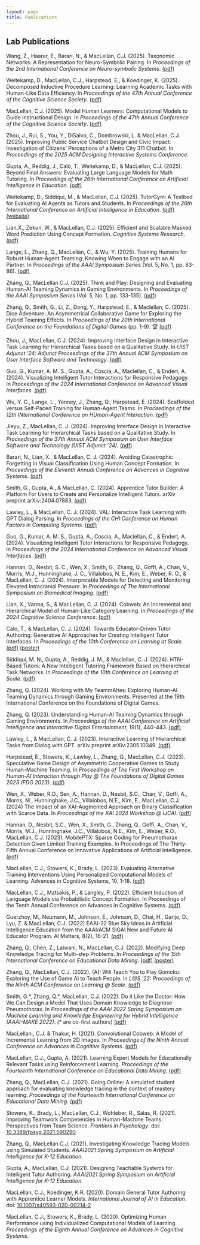 ```yaml
---
layout: page
title: Publications
---
```


## Lab Publications

Wang, Z., Haarer, E., Barari, N., & MacLellan, C.J. (2025). Taxonomic Networks: A Representation for Neuro-Symbolic Pairing. In _Proceedings of the 2nd International Conference on Neuro-symbolic Systems_. [(pdf)][wang-neus-25]

Weitekamp, D., MacLellan, C.J., Harpstead, E., & Koedinger, K. (2025). Decomposed Inductive Procedure Learning: Learning Academic Tasks with Human-Like Data Efficiency. In _Proceedings of the 47th Annual Conference of the Cognitive Science Society_. [(pdf)][weitekamp-cogsci-25]

MacLellan, C.J. (2025). Model Human Learners: Computational Models to Guide Instructional Design. In _Proceedings of the 47th Annual Conference of the Cognitive Science Society_. [(pdf)][maclellan-cogsci-25]

Zhou, J., Rui, S., You, Y., DiSalvo, C., Dombrowski, L. & MacLellan, C.J. (2025). Improving Public Service Chatbot Design and Civic Impact: Investigation of Citizens’ Perceptions of a Metro City 311 Chatbot. In _Proceedings of the 2025 ACM Designing Interactive Systems Conference_.

Gupta, A., Reddig, J., Caló, T., Weitekamp, D., & MacLellan, C.J. (2025). Beyond Final Answers: Evaluating Large Language Models for Math Tutoring. In _Proceedings of the 26th International Conference on Artificial Intelligence in Education_. [(pdf)][gupta-aied-25]

Weitekamp, D., Siddiqui, M., & MacLellan, C.J. (2025). TutorGym: A Testbed for Evaluating AI Agents as Tutors and Students. In _Proceedings of the 26th International Conference on Artificial Intelligence in Education_. [(pdf)][weitekamp-aied-25] [(website)][tutorgym-website]

Lian,X., Zekun, W., & MacLellan, C.J. (2025). Efficient and Scalable Masked Word Prediction Using Concept Formation. _Cognitive Systems Research_. [(pdf)][lian-csr-25]

Lange, L., Zhang, Q., MacLellan, C., & Wu, Y. (2025). Training Humans for Robust Human-Agent Teaming: Knowing When to Engage with an AI Partner. In _Proceedings of the AAAI Symposium Series_ (Vol. 5, No. 1, pp. 83-86). [(pdf)][lange-aaai-sss-25]

Zhang, Q., MacLellan C.J. (2025). Think and Play: Designing and Evaluating Human-AI Teaming Dynamics in Gaming Environments. In _Proceedings of the AAAI Symposium Series_ (Vol. 5, No. 1, pp. 133-135). [(pdf)][zhang-aaai-sss-25]

Zhang, Q., Smith, G., Li, Z., Dong, Y., Harpstead, E., & Maclellan, C. (2025). Dice Adventure: An Asymmetrical Collaborative Game for Exploring the Hybrid Teaming Effects. In _Proceedings of the 20th International Conference on the Foundations of Digital Games_ (pp. 1-9). 🏆 [(pdf)][zhang-fdg-25] [<i class="fab fa-youtube"></i>][zhang-fdg-25-talk]

Zhou, J., MacLellan, C.J. (2024). Improving Interface Design in Interactive Task Learning for Hierarchical Tasks based on a Qualitative Study. In _UIST Adjunct '24: Adjunct Proceedings of the 37th Annual ACM Symposium on User Interface Software and Technology_. [(pdf)][zhou-uist-24]

Guo, G., Kumar, A. M. S., Gupta, A., Coscia, A., Maclellan, C., & Endert, A. (2024).
Visualizing Intelligent Tutor Interactions for Responsive Pedagogy. In _Proceedings
of the 2024 International Conference on Advanced Visual Interfaces_. [(pdf)][guo-avi-24]

Wu, Y. C., Lange, L., Yenney, J., Zhang, Q., Harpstead, E. (2024). Scaffolded versus
Self-Paced Training for Human-Agent Teams. In _Proceedings of the 12th INternational
Conference on HUman-Agent Interaction_. [(pdf)][wu-hai-2024]

Jieyu, Z., MacLellan, C. J. (2024). Improving Interface Design in Interactive Task 
Learning for Hierarchical Tasks based on a Qualitative Study. In _Proceedings of the
37th Annual ACM Symposium on User Interface Software and Technology
(UIST Adjunct ’24)_. [(pdf)][jieyu-uist-24]

Barari, N., Lian, X., & MacLellan, C. J. (2024). Avoiding Catastrophic Forgetting in
Visual Classification Using Human Concept Formation. In _Proceedings of the Eleventh
Annual Conference on Advances in Cognitive Systems_. [(pdf)][barari-forget-preprint]

Smith, G., Gupta, A., & MacLellan, C. (2024). Apprentice Tutor Builder: A Platform For
Users to Create and Personalize Intelligent Tutors. arXiv preprint arXiv:2404.07883.
[(pdf)][smith-atb-preprint]

Lawley, L., & MacLellan, C. J. (2024). VAL: Interactive Task Learning with GPT Dialog
Parsing. In _Proceedings of the CHI Conference on Human Factors in Computing Systems_.
[(pdf)][lawley-chi-24] [<i class="fab fa-youtube"></i>][lawley-chi-24-vid]

Guo, G., Kumar, A. M. S., Gupta, A., Coscia, A., Maclellan, C., & Endert, A. (2024).
Visualizing Intelligent Tutor Interactions for Responsive Pedagogy. In _Proceedings of
the 2024 International Conference on Advanced Visual Interfaces_. [(pdf)][guo-avi-24]

Hannan, D., Nesbit, S. C., Wen, X., Smith, G., Zhang, Q., Goffi, A., Chan, V., Morris,
M.J., Hunninghake, J. C., Villalobos, N. E., Kim, E., Weber, R. O., & MacLellan, C. J.
(2024). Interpretable Models for Detecting and Monitoring Elevated Intracranial Pressure.
In _Proceedings of The International Symposium on Biomedical Imaging_. [(pdf)][hannan-isbi-24]

Lian, X., Varma, S., & MacLellan, C. J. (2024). Cobweb: An Incremental and Hierarchical
Model of Human-Like Category Learning. In _Proceedings of the 2024 Cognitive Science
Conference_. [(pdf)][lian-cogsci-24]

Calo, T., & MacLellan, C. J. (2024). Towards Educator-Driven Tutor Authoring: Generative
AI Approaches for Creating Intelligent Tutor Interfaces. In _Proceedings of the 10th
Conference on Learning at Scale_. [(pdf)][calo-las-24] [(poster)][calo-las-24-poster]

Siddiqui, M. N., Gupta, A., Reddig, J. M., & Maclellan, C. J. (2024). HTN-Based Tutors:
A New Intelligent Tutoring Framework Based on Hierarchical Task Networks. In _Proceedings
of the 10th Conference on Learning at Scale_. [(pdf)][siddiqui-las-24]

Zhang, Q. (2024). Working with My TeammAItes: Exploring Human-AI Teaming Dynamics
through Gaming Environments. Presented at the 19th International Conference on the
Foundations of Digital Games.

Zhang, Q. (2023). Understanding Human-AI Teaming Dynamics through Gaming Environments.
In _Proceedings of the AAAI Conference on Artificial Intelligence and Interactive
Digital Entertainment_, 19(1), 440-443. [(pdf)][zhang-aiide-23]

Lawley, L., & MacLellan, C. J. (2023). Interactive Learning of Hierarchical
Tasks from Dialog with GPT. arXiv preprint arXiv:2305.10349. [(pdf)][lawley-val-preprint]

Harpstead, E., Stowers, K., Lawley, L., Zhang, Q., MacLellan, C.J. (2023). Speculative
Game Design of Asymmetric Cooperative Games to Study Human-Machine Teaming. In _Proceedings
of The First Workshop on Human-AI Interaction through Play @ The Foundations of Digital Games
2023 (FDG 2023)_. [(pdf)][harpstead-fdg-23]

Wen, X., Weber, R.O., Sen, A., Hannan, D., Nesbit, S.C., Chan, V., Goffi, A., Morris,
M., Hunninghake, J.C., Villalobos, N.E., Kim, E., MacLellan, C.J. (2024) The Impact of an
XAI-Augmented Approach on Binary Classification with Scarce Data. In _Proceedings of the
XAI 2024 Workshop @ IJCAI_. [(pdf)][wen-ijaied-xai-24]

Hannan, D., Nesbit, S.C., Wen, X., Smith, G., Zhang, Q., Goffi, A., Chan, V., Morris, M.J., 
Hunninghake, J.C., Villalobos, N.E., Kim, E., Weber, R.O., MacLellan, C.J. (2023). 
MobilePTX: Sparse Coding for Pneumothorax Detection Given Limited Training Examples. In Proceedings
of The Thirty-Fifth Annual Conference on Innovative Applications of Artificial Intelligence.
[(pdf)][hannan-iaai-23] [<i class="fab fa-youtube"></i>][hannan-iaai-23-video]

MacLellan, C.J., Stowers, K., Brady, L. (2023). Evaluating Alternative Training Interventions
Using Personalized Computational Models of Learning. Advances in Cognitive Systems, 10, 1-18. 
[(pdf)][maclellan-acs-journal-22]

MacLellan, C.J., Matsakis, P., & Langley, P. (2022). Efficient Induction of Language Models
via Probabilistic Concept Formation. In Proceedings of the Tenth Annual Conference on
Advances in Cognitive Systems. [(pdf)][maclellan-acs-22] [<i class="fab fa-youtube"></i>][maclellan-acs-22-video]

Guerzhoy, M., Neumann, M., Johnson, E., Johnson, D., Chai, H., Garijo, D., Lyu, Z. &
MacLellan, C.J. (2022) EAAI-22 Blue Sky Ideas in Artificial Intelligence Education from
the AAAI/ACM SIGAI New and Future AI Educator Program. AI Matters, 8(2), 16-21.
[(pdf)][ai-matters-22]

Zhang, Q., Chen, Z., Lalwani, N., MacLellan, C.J. (2022). Modifying Deep Knowledge Tracing
for Multi-step Problems. In _Proceedings of the 15th International Conference on Educational
Data Mining_. [(pdf)][zhang-edm-22-paper] [(poster)][zhang-edm-22-poster] [<i class="fab fa-youtube"></i>][zhang-edm-22-video]

Zhang, Q., MacLellan, C.J. (2022). (A)I Will Teach You to Play Gomoku: Exploring the
Use of Game AI to Teach People. In _L@S '22: Proceedings of the Ninth ACM Conference
on Learning @ Scale_. [(pdf)][zhang-las-22-paper] [<i class="fab fa-youtube"></i>][zhang-las-22-talk-and-paper]

Smith, G.\*, Zhang, Q.\*, MacLellan, C.J. (2022). Do it Like the Doctor: How We Can
Design a Model That Uses Domain Knowledge to Diagnose Pneumothorax.
In _Proceedings of the AAAI 2022 Spring Symposium on Machine Learning and Knowledge Engineering for
Hybrid Intelligence (AAAI-MAKE 2022)_.
(\* are co-first authors) [(pdf)][smith-make-22] [<i class="fab fa-youtube"></i>][smith-make-22-talk]

MacLellan., C.J. & Thakur, H. (2021). Convolutional Cobweb: A Model of Incremental Learning from 2D Images.
In _Proceedings of the Ninth Annual Conference on Advances in Cognitive Systems_.
[(pdf)][maclellan-acs-21] [<i class="fab fa-youtube"></i>][maclellan-acs-21-talk]

MacLellan, C.J., Gupta, A. (2021). Learning Expert Models for
Educationally Relevant Tasks using Reinforcement Learning.
_Proceedings of the Fourteenth International Conference on Educational
Data Mining_. [(pdf)][maclellan-edm-2021] [<i class="fab fa-youtube"></i>][maclellan-edm-2021-talk]

Zhang, Q., MacLellan, C.J. (2021). Going Online: A simulated student approach for evaluating
knowledge tracing in the context of mastery learning. _Proceedings of the Fourteenth
International Conference on Educational Data Mining_. [(pdf)][zhang-edm-2021] [<i class="fab fa-youtube"></i>][zhang-edm-2021-talk]

Stowers, K., Brady, L., MacLellan, C.J., Wohleber, R., Salas, R. (2021).
Improving Teamwork Competencies in Human-Machine Teams: Perspectives from Team
Science. _Frontiers in Psychology_. doi: [10.3389/fpsyg.2021.590290][stowers-2021]

Zhang, Q., MacLellan C.J. (2021). Investigating Knowledge Tracing Models
using Simulated Students. _AAAI2021 Spring Symposium on Artificial
Intelligence for K-12 Education_. [<i class="far fa-file-pdf"></i>][zhang-aaai-2021]
[<i class="fab fa-youtube"></i>][zhang-aaai-2021-talk]

Gupta, A., MacLellan, C.J. (2021). Designing Teachable Systems for
Intelligent Tutor Authoring. _AAAI2021 Spring Symposium on Artificial
Intelligence for K-12 Education_. [<i class="far fa-file-pdf"></i>][gupta-aaai-2021]
[<i class="fab fa-youtube"></i>][gupta-aaai-2021-talk]

MacLellan, C.J., Koedinger, K.R. (2020). Domain General Tutor Authoring
with Apprentice Learner Models. _International Journal of AI in Education_. 
doi: [10.1007/s40593-020-00214-2][maclellan-ijaied-2020-doi]
[<i class="far fa-file-pdf"></i>][maclellan-ijaied-2020] [<i class="fab fa-youtube"></i>][ijaied-aied21-talk]

MacLellan, C.J., Stowers, K., Brady, L. (2020). Optimizing Human 
Performance using Individualized Computational Models of Learning. 
_Proceedings of the Eighth Annual Conference on Advances in
Cognitive Systems_. [<i class="far fa-file-pdf"></i>][maclellan-acs-2020]
[<i class="fab fa-youtube"></i>][maclellan-2020-acs-talk]

[zhou-uist-24]: https://arxiv.org/abs/2409.10826
[weitekamp-cogsci-25]: https://arxiv.org/abs/2505.10422
[wang-neus-25]: https://arxiv.org/abs/2505.24601
[maclellan-cogsci-25]: https://doi.org/10.48550/arXiv.2502.02456
[gupta-aied-25]: https://doi.org/10.48550/arXiv.2503.16460
[weitekamp-aied-25]: https://arxiv.org/abs/2505.01563
[tutorgym-website]: https://tutorgym.ai
[lian-csr-25]: https://doi.org/10.1016/j.cogsys.2025.101371
[lange-aaai-sss-25]: https://ojs.aaai.org/index.php/AAAI-SS/article/view/35563
[zhang-aaai-sss-25]: https://ojs.aaai.org/index.php/AAAI-SS/article/view/35579
[zhang-fdg-25]: https://dl.acm.org/doi/10.1145/3723498.3723793
[zhang-fdg-25-talk]:https://www.youtube.com/watch?v=42vFFzvKdjA
[wen-ijaied-xai-24]: https://arxiv.org/abs/2407.06206
[guo-avi-24]: https://dl.acm.org/doi/abs/10.1145/3656650.3656667
[wu-hai-2024]: https://doi.org/10.1145/3687272.3690873
[jieyu-uist-24]: https://dl.acm.org/doi/10.1145/3672539.3686326
[barari-forget-preprint]: https://arxiv.org/abs/2402.16933
[smith-atb-preprint]: https://arxiv.org/abs/2404.07883
[guo-avi-24]: https://dl.acm.org/doi/abs/10.1145/3656650.3656667
[lawley-chi-24]: https://dl.acm.org/doi/10.1145/3613904.3641915
[lawley-chi-24-vid]: https://dl.acm.org/doi/10.1145/3613904.3641915#sec-supp
[hannan-isbi-24]: https://arxiv.org/abs/2403.02236
[lian-cogsci-24]: https://arxiv.org/abs/2403.03835
[calo-las-24]: https://arxiv.org/abs/2405.14713
[calo-las-24-poster]: /files/Calo_AI-Builder_Poster.pdf
[siddiqui-las-24]: https://arxiv.org/abs/2405.14716
[zhang-aiide-23]: https://ojs.aaai.org/index.php/AIIDE/article/view/27541
[lawley-val-chi-preprint]: https://arxiv.org/abs/2310.01627
[lawley-val-preprint]: https://arxiv.org/abs/2305.10349
[maclellan-acs-journal-22]: https://chrismaclellan.com/media/publications/maclellan-acs-journal-2022.pdf
[hannan-iaai-23-video]: https://youtu.be/7ex8qQT5xSs
[hannan-iaai-23]: https://arxiv.org/abs/2212.03282
[harpstead-fdg-23]: https://doi.org/10.1145/3582437.3587200
[maclellan-acs-22-video]: https://www.youtube.com/watch?v=ACTJaLlup-I
[maclellan-acs-22]: https://chrismaclellan.com/media/publications/maclellan-acs-22.pdf
[ai-matters-22]: https://sigai.acm.org/static/aimatters/8-2/AIMatters-8-2-04-Guerzhoy.pdf
[zhang-edm-22-video]: https://www.youtube.com/watch?v=pSmxlBQC76g
[zhang-edm-22-poster]: https://chrismaclellan.com/media/publications/zhang-edm-22-poster.pdf
[zhang-edm-22-paper]: https://educationaldatamining.org/edm2022/proceedings/2022.EDM-posters.82/2022.EDM-posters.82.pdf
[zhang-las-22-paper]: https://dl.acm.org/doi/pdf/10.1145/3491140.3528331
[zhang-las-22-talk-and-paper]: https://dl.acm.org/doi/10.1145/3491140.3528331
[smith-make-22-talk]: https://www.youtube.com/watch?v=hKtjlMX9n0c
[smith-make-22]: https://doi.org/10.48550/arXiv.2205.12159
[maclellan-acs-21-talk]: https://youtu.be/YJPrrfdRxQ8
[maclellan-acs-21]: https://chrismaclellan.com/media/publications/MacLellan-ACS-21.pdf
[zhang-edm-2021-talk]: https://www.youtube.com/watch?v=NwmeShqfOI4
[maclellan-edm-2021-talk]: https://www.youtube.com/watch?v=WD3fujvp86Q
[ijaied-aied21-talk]: https://www.youtube.com/watch?v=_5x8JyJYkHU
[stowers-2021]: https://doi.org/10.3389/fpsyg.2021.590290
[maclellan-edm-2021]: https://chrismaclellan.com/media/publications/MacLellan-EDM-2021.pdf
[zhang-edm-2021]: https://chrismaclellan.com/media/publications/Zhang-EDM-2021.pdf
[zhang-aaai-2021-talk]: https://www.youtube.com/watch?v=a5ssnJp_EYo&list=PLCs_ylKds0dNXo8kd8eHRDZK2KbCBcL27&index=13
[zhang-aaai-2021]: /files/Investigating-Knowledge-Tracing-Models-using-Simulated-Students.pdf
[gupta-aaai-2021-talk]: https://www.youtube.com/watch?v=UV7r9yvz5I0&list=PLCs_ylKds0dNXo8kd8eHRDZK2KbCBcL27&index=12
[gupta-aaai-2021]: /files/Designing-Teachable-Systems-for-Intelligent-Tutor-Authoring.pdf
[maclellan-ijaied-2020]: https://link.springer.com/content/pdf/10.1007/s40593-020-00214-2.pdf
[maclellan-ijaied-2020-doi]: https://dx.doi.org/10.1007/s40593-020-00214-2
[maclellan-2020-acs-talk]: https://www.youtube.com/watch?v=LpjXd2Xlqpo
[maclellan-acs-2020]: https://chrismaclellan.com/media/publications/MacLellan-ACS-2020.pdf
